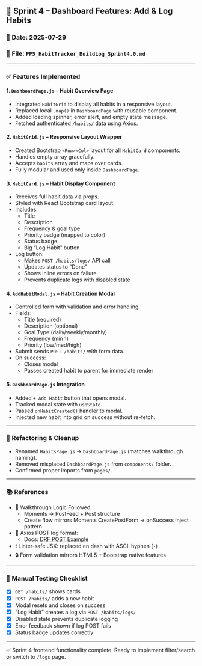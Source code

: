 ## 🔄 Sprint 4 – Dashboard Features: Add & Log Habits

### 📅 Date: 2025-07-29  
### 📁 File: `PP5_HabitTracker_BuildLog_Sprint4.0.md`

---

### ✅ Features Implemented

#### 1. `DashboardPage.js` – Habit Overview Page
- Integrated `HabitGrid` to display all habits in a responsive layout.
- Replaced local `.map()` in `DashboardPage` with reusable component.
- Added loading spinner, error alert, and empty state message.
- Fetched authenticated `/habits/` data using Axios.

#### 2. `HabitGrid.js` – Responsive Layout Wrapper
- Created Bootstrap `<Row><Col>` layout for all `HabitCard` components.
- Handles empty array gracefully.
- Accepts `habits` array and maps over cards.
- Fully modular and used only inside `DashboardPage`.

#### 3. `HabitCard.js` – Habit Display Component
- Receives full habit data via props.
- Styled with React Bootstrap card layout.
- Includes:
  - Title
  - Description
  - Frequency & goal type
  - Priority badge (mapped to color)
  - Status badge
  - Big “Log Habit” button
- Log button:
  - Makes `POST /habits/logs/` API call
  - Updates status to “Done”
  - Shows inline errors on failure
  - Prevents duplicate logs with disabled state

#### 4. `AddHabitModal.js` – Habit Creation Modal
- Controlled form with validation and error handling.
- Fields:
  - Title (required)
  - Description (optional)
  - Goal Type (daily/weekly/monthly)
  - Frequency (min 1)
  - Priority (low/med/high)
- Submit sends `POST /habits/` with form data.
- On success:
  - Closes modal
  - Passes created habit to parent for immediate render

#### 5. `DashboardPage.js` Integration
- Added `+ Add Habit` button that opens modal.
- Tracked modal state with `useState`.
- Passed `onHabitCreated()` handler to modal.
- Injected new habit into grid on success without re-fetch.

---

### 🧹 Refactoring & Cleanup

- Renamed `HabitsPage.js` → `DashboardPage.js` (matches walkthrough naming).
- Removed misplaced `DashboardPage.js` from `components/` folder.
- Confirmed proper imports from `pages/`.

---

### 📚 References

- 🧠 Walkthrough Logic Followed:
  - Moments → PostFeed + Post structure
  - Create flow mirrors Moments CreatePostForm → onSuccess inject pattern
- 🧾 Axios POST log format:
  - Docs: [DRF POST Example](https://www.django-rest-framework.org/api-guide/serializers/#saving-instances)
- ❗ Linter-safe JSX: replaced en dash with ASCII hyphen (`-`)
- 🔒 Form validation mirrors HTML5 + Bootstrap native features

---

### 🧪 Manual Testing Checklist

- [x] `GET /habits/` shows cards
- [x] `POST /habits/` adds a new habit
- [x] Modal resets and closes on success
- [x] “Log Habit” creates a log via `POST /habits/logs/`
- [x] Disabled state prevents duplicate logging
- [x] Error feedback shown if log POST fails
- [x] Status badge updates correctly

---

✅ Sprint 4 frontend functionality complete. Ready to implement filter/search or switch to `/logs` page.